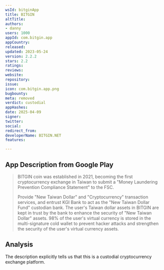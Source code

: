 ```yaml
---
wsId: bitginApp
title: BITGIN
altTitle: 
authors:
- danny
users: 1000
appId: com.bitgin.app
appCountry: 
released: 
updated: 2023-05-24
version: 2.2.2
stars: 2.2
ratings: 
reviews: 
website: 
repository: 
issue: 
icon: com.bitgin.app.png
bugbounty: 
meta: removed
verdict: custodial
appHashes: 
date: 2025-04-09
signer: 
twitter: 
social: 
redirect_from: 
developerName: BITGIN.NET
features: 

---
```


## App Description from Google Play

> BITGIN coin was established in 2021, becoming the first cryptocurrency exchange in Taiwan to submit a "Money Laundering Prevention Compliance Statement" to the FSC.
>
> Provide "New Taiwan Dollar" and "Cryptocurrency" transaction services, and entrust KGI Bank to act as the "New Taiwan Dollar Fund" custodian bank. The user's Taiwan dollar assets in BITGIN are kept in trust by the bank to enhance the security of "New Taiwan Dollar" assets. 98% of the user's virtual currency is stored in the multi-signature cold wallet to prevent hacker attacks and strengthen the security of the user's virtual currency assets.

## Analysis 

The description explicitly tells us that this is a custodial cryptocurrency exchange platform. 
